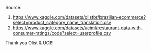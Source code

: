Source: 
1. https://www.kaggle.com/datasets/olistbr/brazilian-ecommerce?select=product_category_name_translation.csv
2. https://www.kaggle.com/datasets/uciml/restaurant-data-with-consumer-ratings/code?select=userprofile.csv

Thank you Olist & UCI!!
